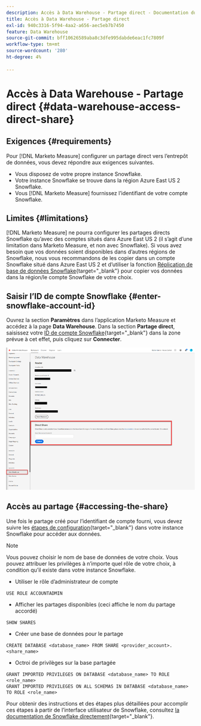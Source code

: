 ```yaml
---
description: Accès à Data Warehouse - Partage direct - Documentation du produit
title: Accès à Data Warehouse - Partage direct
exl-id: 940c3316-5f94-4aa2-a656-aec5eb7b7450
feature: Data Warehouse
source-git-commit: bff10626589aba8c3dfe995dabde6eac1fc7809f
workflow-type: tm+mt
source-wordcount: '280'
ht-degree: 4%

---
```


# Accès à Data Warehouse - Partage direct {#data-warehouse-access-direct-share}

## Exigences {#requirements}

Pour [!DNL Marketo Measure] configurer un partage direct vers l’entrepôt de données, vous devez répondre aux exigences suivantes.

* Vous disposez de votre propre instance Snowflake.
* Votre instance Snowflake se trouve dans la région Azure East US 2 Snowflake.
* Vous [!DNL Marketo Measure] fournissez l’identifiant de votre compte Snowflake.

## Limites {#limitations}

[!DNL Marketo Measure] ne pourra configurer les partages directs Snowflake qu’avec des comptes situés dans Azure East US 2 (il s’agit d’une limitation dans Marketo Measure, et non avec Snowflake). Si vous avez besoin que vos données soient disponibles dans d’autres régions de Snowflake, nous vous recommandons de les copier dans un compte Snowflake situé dans Azure East US 2 et d’utiliser la fonction [Réplication de base de données Snowflake](https://docs.snowflake.com/en/user-guide/database-replication-intro.html){target="_blank"} pour copier vos données dans la région/le compte Snowflake de votre choix.

## Saisir l’ID de compte Snowflake {#enter-snowflake-account-id}

Ouvrez la section **Paramètres** dans l’application Marketo Measure et accédez à la page **Data Warehouse**. Dans la section **Partage direct**, saisissez votre [ID de compte Snowflake](https://docs.snowflake.com/en/user-guide/admin-account-identifier.html){target="_blank"} dans la zone prévue à cet effet, puis cliquez sur **Connecter**.

![](assets/data-warehouse-access-direct-share-1.png)

## Accès au partage {#accessing-the-share}

Une fois le partage créé pour l’identifiant de compte fourni, vous devez suivre les [étapes de configuration](https://docs.snowflake.com/en/user-guide/data-share-consumers.html){target="_blank"} dans votre instance Snowflake pour accéder aux données.

>[!NOTE]
>
>Vous pouvez choisir le nom de base de données de votre choix. Vous pouvez attribuer les privilèges à n’importe quel rôle de votre choix, à condition qu’il existe dans votre instance Snowflake.

* Utiliser le rôle d’administrateur de compte

```
USE ROLE ACCOUNTADMIN
```

* Afficher les partages disponibles (ceci affiche le nom du partage accordé)

```
SHOW SHARES
```

* Créer une base de données pour le partage

```
CREATE DATABASE <database_name> FROM SHARE <provider_account>.<share_name>
```

* Octroi de privilèges sur la base partagée

```
GRANT IMPORTED PRIVILEGES ON DATABASE <database_name> TO ROLE <role_name>
GRANT IMPORTED PRIVILEGES ON ALL SCHEMAS IN DATABASE <database_name> TO ROLE <role_name>
```

Pour obtenir des instructions et des étapes plus détaillées pour accomplir ces étapes à partir de l’interface utilisateur de Snowflake, consultez [la documentation de Snowflake directement](https://docs.snowflake.com/en/user-guide/data-share-consumers.html){target="_blank"}.
